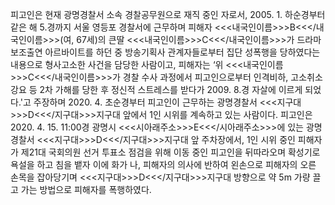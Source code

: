피고인은 현재 광명경찰서 소속 경찰공무원으로 재직 중인 자로서, 2005. 1. 하순경부터 같은 해 5.경까지 서울 영등포 경찰서에 근무하며 피해자 <<<내국인이름>>>B<<</내국인이름>>>(여, 67세)의 큰딸 <<<내국인이름>>>C<<</내국인이름>>>가 드라마 보조출연 아르바이트를 하던 중 방송기획사 관계자들로부터 집단 성폭행을 당하였다는 내용으로 형사고소한 사건을 담당한 사람이고, 피해자는 ‘위 <<<내국인이름>>>C<<</내국인이름>>>가 경찰 수사 과정에서 피고인으로부터 인격비하, 고소취소 강요 등 2차 가해를 당한 후 정신적 스트레스를 받다가 2009. 8.경 자살에 이르게 되었다.'고 주장하며 2020. 4. 초순경부터 피고인이 근무하는 광명경찰서 <<<지구대>>>D<<</지구대>>>지구대 앞에서 1인 시위를 계속하고 있는 사람이다.
피고인은 2020. 4. 15. 11:00경 광명시 <<<시아래주소>>>E<<</시아래주소>>>에 있는 광명경찰서 <<<지구대>>>D<<</지구대>>>지구대 앞 주차장에서, 1인 시위 중인 피해자가 제21대 국회의원 선거 투표소 점검을 위해 이동 중인 피고인을 뒤따라오며 확성기로 욕설을 하고 침을 뱉자 이에 화가 나, 피해자의 의사에 반하여 왼손으로 피해자의 오른 손목을 잡아당기며 <<<지구대>>>D<<</지구대>>>지구대 방향으로 약 5m 가량 끌고 가는 방법으로 피해자를 폭행하였다.